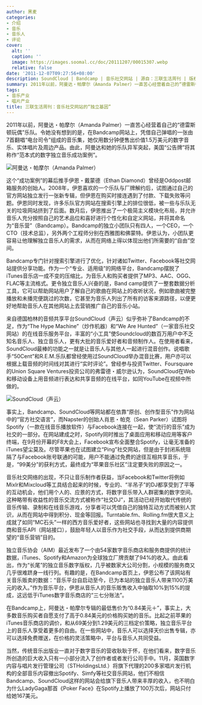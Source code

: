 ```yaml
---
author: 黑麦
categories:
- 介绍
- 音乐
- 音乐人
- 评论
cover:
  alt: ''
  caption: ''
  image: https://images.soomal.cc/doc/20111207/00015307.webp
  relative: false
date: '2011-12-07T09:27:56+08:00'
description: SoundCloud | Bandcamp | 音乐社交网站 | 源自：三联生活周刊 | 版权：转载 |  平均/总评分：10.00/30
summary: 2011年以前，阿曼达・帕摩尔（Amanda Palmer）一直苦心经营着自己的“德雷斯顿玩偶”乐队。令她没有想到的是，在Bandcamp网站上，凭借自己弹唱的一张由7首翻唱“电台司令”组成的音乐集，她仅用数分钟便售出价值1.5万美元的数字音乐、实体唱片及周边产品。由此，阿曼达和她的乐队异军突起，美国“公告牌”将其称作“范本式的数字独立音乐成功案例”……
tags:
- 音乐产业
- 唱片产业
title: 三联生活周刊：音乐社交网站的“独立基因”
---
```


2011年以前，阿曼达・帕摩尔（Amanda Palmer）一直苦心经营着自己的“德雷斯顿玩偶”乐队。令她没有想到的是，在Bandcamp网站上，凭借自己弹唱的一张由7首翻唱“电台司令”组成的音乐集，她仅用数分钟便售出价值1.5万美元的数字音乐、实体唱片及周边产品。由此，阿曼达和她的乐队异军突起，美国“公告牌”将其称作“范本式的数字独立音乐成功案例”。

![阿曼达・帕摩尔（Amanda Palmer）](https://images.soomal.cc/doc/20111207/00015306.webp)





这个“成功案例”的幕后推手伊恩・戴蒙德（Ethan Diamond）曾经是Oddpost邮箱服务的创始人。2008年，伊恩喜欢的一个乐队与厂牌解约后，试图通过自己的官方网站独立发行一张新专辑，但伊恩在购买时接连遇到了付款、下载失败等问题。伊恩同时发现，许多乐队官方网站在搜索引擎上的排位很低，被一些与乐队无关的垃圾网站挤到了后面。数月后，伊恩推出了一个极简主义模块化布局，并允许音乐人充分按照自己的艺术品位和喜好进行个性化和自定义网站，并将其命名为“音乐营”（Bandcamp）。Bandcamp的独立小团队只有四人，一个CEO，一个CTO（技术总监），另外两个工程师分别在西雅图和佛蒙特。伊恩认为，小团队更容易让他理解独立音乐人的需求，从而在网络上得以体现出他们所需要的“自由”空间。

Bandcamp专门针对搜索引擎进行了优化，针对诸如Twitter、Facebook等社交网站提供分享功能。作为一个“专业、适用级”的网络平台，Bandcamp摆脱了iTunes音乐店一成不变的压缩比，为音乐人和购买者提供了MP3、AAC、OGG、FLAC等主流格式。更令独立音乐人兴奋的是，Band camp提供了一整套数据分析工具，它可以帮助网站用户了解自己的歌曲在网站上的收听状况，例如歌曲被完整播放和未播完便跳过的次数，它甚至为音乐人列出了所有的访客来源路径，以便更好地帮助音乐人在其他网站上去营销推广自己的音乐小站。

来自德国柏林的音频共享平台SoundCloud（声云）似乎弥补了Bandcamp的不足，作为“The Hype Machine”（炒作机器）和“We Are Hunted”（一家音乐社交网站）的在线音乐服务平台，丰富的“小工具”使Soundcloud的数百万用户中不乏知名音乐人、独立音乐人，更有大批的音乐爱好者和音频制作人。在使用者看来，SoundCloud最棒的功能之一就是让音乐人与其他人一起进行混音创作。说唱歌手“50Cent”和R.E.M.乐队都曾经使用过SoundCloud举办混音比赛，用户亦可以根据上载音频的时间线对其进行“实时评论”。曾经参与投资Twitter、Foursquare的Union Square Ventures投资公司的弗雷德・威尔逊认为，SoundCloud在Web和移动设备上用音频进行表达和共享音频的在线平台，如同YouTube在视频中所做的。

![SoundCloud（声云）](https://images.soomal.cc/doc/20111207/00015307.webp)





事实上，Bandcamp、SoundCloud等网站都在依靠“原创、创作型音乐”作为网站中的“官方社交语言”，而Napster的创始人肖恩・帕克（Sean Parker）试图将Spotify（一款在线音乐播放软件）与Facebook连接在一起，使“流行的音乐”成为社交的一部分。在网站建成之时，Spotify同时推出了桌面应用和移动应用等客户终端，在9月份开幕的F8大会上，Facebook宣布全面整合Spotify，让毫无准备的iTunes望尘莫及。尽管苹果也在试图建立“Ping”社交网站，但是由于封闭系统阻隔了与Facebook账号联通的可能，用户不能通过免费的途径互相共享音乐，于是，“99美分”的获利方式，最终成为“苹果音乐社区”注定要失败的原因之一。

音乐社交网络的出现，不只让音乐制作者获益，当Facebook和Twitter将例如Mixlr和Mixcloud等工具结合起来的时候，专业的、“半吊子”的DJ都享受到了平等的互动机会，他们用个人的、应景的方式，将数字音乐带入人群密集的数字空间。这种略带有收益性的音乐交流方式被称作“社交DJ”，其活动已经开始取代传统的音乐传输、录制和在线音乐游戏，分享者可以凭借自己的独特互动方式而被别人赏识，从而在网站中得到积分、现金等回报。Turntable.fm、Rolling.fm很大意义上成就了如同“MC石头”一样的西方音乐爱好者，这些网站也寻找到大量的内容提供商和音乐API（网站接口），鼓励年轻人以音乐作为社交手段，从而达到提供商期望的“音乐营销”目的。

独立音乐协会（AIM）最近发布了一个由54家数字音乐商店和服务商提供的统计数据，iTunes、Spotify和Amazon为全球独立厂牌贡献了94%的收入。由此看出，作为“长尾”的独立音乐数字版权，几乎被数家大公司分割，小规模的服务商又几乎很难跻身一线行列。有趣的是，在Bandcamp首页上，伊恩公布了该网站有关音乐贩卖的数据：“音乐平台自启动至今，已为本站的独立音乐人带来1100万美元的收入。”作为音乐平台，伊恩从音乐人的音乐贩售收入中抽取10%到15%的提成，这远低于iTunes数字音乐商店的“三七分账法”。

在Bandcamp上，阿曼达・帕摩尔专辑的最低售价为“0.84美元＋”，事实上，大多数音乐购买者自愿支付了高于0.84美元的价格购买她的音乐。比起之前苹果的iTunes音乐商店的调价，和从69美分到1.29美元的三档定价策略，独立音乐平台上的音乐人享受着更多的自由。在一些网站中，音乐人可以选择天价出售专辑，亦可以选择免费赠送，在价格的灵活策略中，平台与音乐人共同受益。

当然，传统音乐出版业一直对于数字音乐的营收耿耿于怀，在他们看来，数字音乐所创造的巨大收入只有一小部分流入了创作者或者发行公司手中。11月，英国数字内容与唱片发行管理公司（STHoldingsLtd.）将旗下代理的200多家唱片发行机构的全部音乐内容撤出Spotify、Simfy等社交音乐网站，他们不相信Bandcamp、SoundCloud这样的网站会给旗下音乐人带来丰厚的收入，也不明白为什么LadyGaga那首《Poker Face》在Spotify上播放了100万次后，网站只付给她167美元。